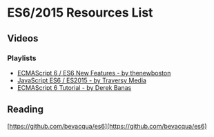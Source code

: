 # ES6/2015 Resources List

## Videos
### Playlists
* [ECMAScript 6 / ES6 New Features - by thenewboston](https://youtu.be/ZJZfIw3P8No?list=PL6gx4Cwl9DGBhgcpA8eTYYWg7im72LgLt)
* [JavaScript ES6 / ES2015 - by Traversy Media](https://youtu.be/2LeqilIw-28?list=PLillGF-RfqbZ7s3t6ZInY3NjEOOX7hsBv)
* [ECMAScript 6 Tutorial - by Derek Banas](https://youtu.be/Jakoi0G8lBg)

## Reading
[https://github.com/bevacqua/es6](https://github.com/bevacqua/es6)

